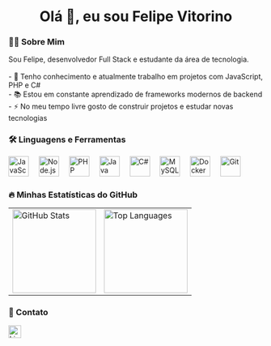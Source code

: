 <h1 align="center">Olá 👋, eu sou Felipe Vitorino</h1>

###

<h3 align="left">👨‍💻 Sobre Mim</h3>

<p align="left">
Sou Felipe, desenvolvedor Full Stack e estudante da área de tecnologia.<br><br>
- 🔭 Tenho conhecimento e atualmente trabalho em projetos com JavaScript, PHP e C#<br>
- 📚 Estou em constante aprendizado de frameworks modernos de backend<br>
- ⚡ No meu tempo livre gosto de construir projetos e estudar novas tecnologias
</p>

###

<h3 align="left">🛠 Linguagens e Ferramentas</h3>

<div align="left">
  <img src="https://cdn.jsdelivr.net/gh/devicons/devicon/icons/javascript/javascript-original.svg" height="40" alt="JavaScript" />
  <img width="12" />
  <img src="https://cdn.jsdelivr.net/gh/devicons/devicon/icons/nodejs/nodejs-original.svg" height="40" alt="Node.js" />
  <img width="12" />
  <img src="https://cdn.jsdelivr.net/gh/devicons/devicon/icons/php/php-original.svg" height="40" alt="PHP" />
  <img width="12" />
  <img src="https://cdn.jsdelivr.net/gh/devicons/devicon/icons/java/java-original.svg" height="40" alt="Java" />
  <img width="12" />
  <img src="https://cdn.jsdelivr.net/gh/devicons/devicon/icons/csharp/csharp-original.svg" height="40" alt="C#" />
  <img width="12" />
  <img src="https://cdn.jsdelivr.net/gh/devicons/devicon/icons/mysql/mysql-original.svg" height="40" alt="MySQL" />
  <img width="12" />
  <img src="https://cdn.jsdelivr.net/gh/devicons/devicon/icons/docker/docker-plain-wordmark.svg" height="40" alt="Docker" />
  <img width="12" />
  <img src="https://cdn.jsdelivr.net/gh/devicons/devicon/icons/git/git-original.svg" height="40" alt="Git" />
</div>

###

<h3 align="left">🔥 Minhas Estatísticas do GitHub</h3>

<table>
  <tr>
    <td><img src="https://github-readme-stats.vercel.app/api?username=devfelipevitorino&show_icons=true&theme=radical&count_private=true" height="165" alt="GitHub Stats" /></td>
    <td><img src="https://github-readme-stats.vercel.app/api/top-langs/?username=devfelipevitorino&layout=compact&theme=radical" height="165" alt="Top Languages" /></td>
  </tr>
</table>

###

<h3 align="left">🔗 Contato</h3>

<div align="left">
  <a href="https://www.linkedin.com/in/devfelipevitorino/">
    <img src="https://img.shields.io/static/v1?message=LinkedIn&logo=linkedin&label=&color=0077B5&logoColor=white&labelColor=&style=for-the-badge" height="25" alt="LinkedIn logo" />
  </a>
</div>
